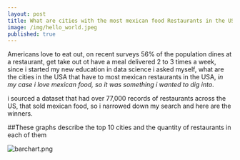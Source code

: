 ```yaml
---
layout: post
title: What are cities with the most mexican food Restaurants in the US?
image: /img/hello_world.jpeg
published: true
---
```


Americans love to eat out, on recent surveys 56% of the population dines at a restaurant, get take out ot have a meal
delivered 2 to 3 times a week, since i started my new education in data science i asked myself, what are the cities in the USA that
have to most mexican restaurants in the USA, *in my case i love mexican food, so it was something i wanted to dig into*.

i sourced a dataset that had over 77,000 records of restaurants across the US, that sold mexican food, so i narrowed down my search
and here are the winners.

##These graphs describe the top 10 cities and the quantity of restaurants in each of them


![barchart.png]({{site.baseurl}}/img/barchart.png)   






